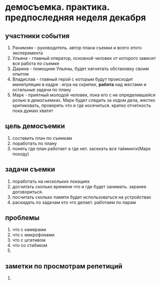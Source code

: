 # демосъемка. практика. предпоследняя неделя декабря
## участники события
1. Рахимзян - руководитель. автор плана съемки и всего этого эксперемента
2. Ульяна - главный оператор, основной человек от которого зависит вся работа по съемке
3. Дарина - помощник Ульяны, будет нагнетать обстановку своим опытом
4. Владислав - главный герой с которым будут происходит манипуляции в кадре :  игра на скрипке, **работа** над жестами и остальные задачи по плану
5. Марк - приятный молодой человек, пока его с не определившейся ролью в демосъемках. Марк будет следить за ходом дела, жестко критиковать, проверять что и где косячиться. кратко отчетность
пока думаю хватит
## цель демосъемки
1. составить план по съемкам
2. поработать по плану
3. понять где план работает а где нет. засекать все тайминги(Марк походу)
<!-- 4.  -->

## задачи съемки
1. поработать на нескольких локациях
2. досчитать сколько времени что и где будет занимать. заранее договориться. 
3. посчитать сколько памяти будет использоваться на устройствах
4. раскидать по задачам кто что делает. работаем по парам
## проблемы
1. что с камерами
2. что с микрофонами
3. что с штативом
4. что со стабиком
5. 

## заметки по просмотрам репетиций
1. 